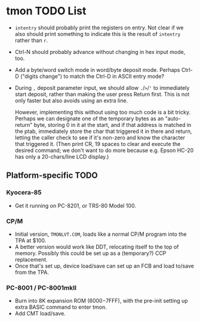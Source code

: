 tmon TODO List
==============

- `intentry` should probably print the registers on entry. Not clear if we
  also should print something to indicate this is the result of `intentry`
  rather than `r`.

- Ctrl-N should probably advance without changing in hex input mode, too.

- Add a byte/word switch mode in word/byte deposit mode. Perhaps Ctrl-D
  ("digits change") to match the Ctrl-D in ASCII entry mode?

- During `,` deposit parameter input, we should allow `.`/`>`/`'` to
  immediately start deposit, rather than making the user press Return
  first. This is not only faster but also avoids using an extra line.

  However, implementing this without using too much code is a bit tricky.
  Perhaps we can designate one of the temporary bytes as an "auto-return"
  byte, storing 0 in it at the start, and if that address is matched in the
  ptab, immediately store the char that triggered it in there and return,
  letting the caller check to see if it's non-zero and know the character
  that triggered it. (Then print CR, 19 spaces to clear and execute the
  desired command; we don't want to do more because e.g. Epson HC-20 has
  only a 20-chars/line LCD display.)


Platform-specific TODO
----------------------

### Kyocera-85

- Get it running on PC-8201, or TRS-80 Model 100.

### CP/M

- Initial version, `TMONLVT.COM`, loads like a normal CP/M program into the
  TPA at $100.
- A better version would work like DDT, relocating itself to the top of
  memory. Possibly this could be set up as a (temporary?) CCP replacement.
- Once that's set up, device load/save can set up an FCB and load to/save
  from the TPA.

### PC-8001 / PC-8001mkII

- Burn into 8K expansion ROM ($6000-$7FFF), with the pre-init setting up
  extra BASIC command to enter tmon.
- Add CMT load/save.

